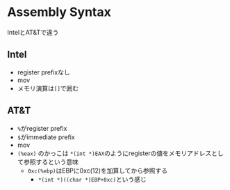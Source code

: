 # Assembly Syntax

IntelとAT&Tで違う

## Intel

* register prefixなし
* mov <dest> <source>
* メモリ演算は`[]`で囲む


## AT&T

* `%`がregister prefix
* `$`がimmediate prefix
* mov <source> <dest>
* `(%eax)` のかっこは `*(int *)EAX`のようにregisterの値をメモリアドレスとして参照するという意味
  * `0xc(%ebp)`はEBPに0xc(12)を加算してから参照する
    * `*(int *)((char *)EBP+0xc)`という感じ
